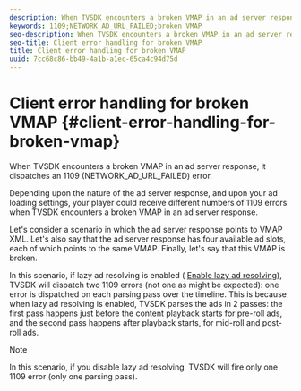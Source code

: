 ```yaml
---
description: When TVSDK encounters a broken VMAP in an ad server response, it dispatches an 1109 (NETWORK_AD_URL_FAILED) error.
keywords: 1109;NETWORK_AD_URL_FAILED;broken VMAP
seo-description: When TVSDK encounters a broken VMAP in an ad server response, it dispatches an 1109 (NETWORK_AD_URL_FAILED) error.
seo-title: Client error handling for broken VMAP
title: Client error handling for broken VMAP
uuid: 7cc68c86-bb49-4a1b-a1ec-65ca4c94d75d
---
```


# Client error handling for broken VMAP {#client-error-handling-for-broken-vmap}

When TVSDK encounters a broken VMAP in an ad server response, it dispatches an 1109 (NETWORK_AD_URL_FAILED) error.

Depending upon the nature of the ad server response, and upon your ad loading settings, your player could receive different numbers of 1109 errors when TVSDK encounters a broken VMAP in an ad server response.

Let's consider a scenario in which the ad server response points to VMAP XML. Let's also say that the ad server response has four available ad slots, each of which points to the same VMAP. Finally, let's say that this VMAP is broken.

In this scenario, if lazy ad resolving is enabled ( [Enable lazy ad resolving](../../../tvsdk-2.7-for-android/ad-insertion/c-psdk-android-2.7-lazy-ad-resolving/t-psdk-android-2.7-enable-lazy-ad-resolving.md)), TVSDK will dispatch two 1109 errors (not one as might be expected): one error is dispatched on each parsing pass over the timeline. This is because when lazy ad resolving is enabled, TVSDK parses the ads in 2 passes: the first pass happens just before the content playback starts for pre-roll ads, and the second pass happens after playback starts, for mid-roll and post-roll ads.

>[!NOTE]
>
>In this scenario, if you disable lazy ad resolving, TVSDK will fire only one 1109 error (only one parsing pass).

